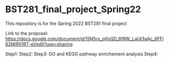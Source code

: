 # BST281_final_project_Spring22
This repository is for the Spring 2022 BST281 final project

Link to the proposal: https://docs.google.com/document/d/15N5rx_pjfoQD_6f8W_LaUt3aAc_6FFi62MjR01RT-eI/edit?usp=sharing

Step1:
Step2:
Step3: GO and KEGG pathway enrichement analysis
Step4:
